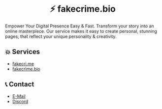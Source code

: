 <h1 align="center">
 ⚡ fakecrime.bio
</h1>

Empower Your Digital Presence Easy & Fast.
Transform your story into an online masterpiece.
Our service makes it easy to create personal, stunning pages,
that reflect your unique personality & creativity.

## 💥 Services
-   [fakecri.me](https://fakecri.me)
-   [fakecrime.bio](https://fakecrime.bio)

## 📞 Contact
-   [E-Mail](https://fakecri.me)
-   [Discord](https://discord.gg/fakecrime)

